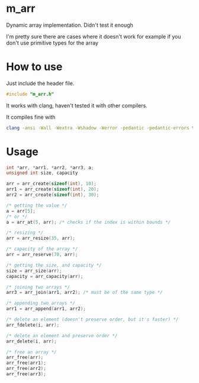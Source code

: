 # m_arr
Dynamic array implementation. Didn't test it enough

I'm pretty sure there are cases where it doesn't work for example if you don't use primitive types for the array

# How to use
Just include the header file.
```c
#include "m_arr.h"
```

It works with clang, haven't tested it with other compilers.

It compiles fine with

```bash
clang -ansi -Wall -Wextra -Wshadow -Werror -pedantic -pedantic-errors test.c
```


# Usage
```c
int *arr, *arr1, *arr2, *arr3, a;
unsigned int size, capacity

arr = arr_create(sizeof(int), 10);
arr1 = arr_create(sizeof(int), 20);
arr2 = arr_create(sizeof(int), 30);

/* getting the value */
a = arr[5];
/* or */
a = arr_at(5, arr); /* checks if the index is within bounds */

/* resizing */
arr = arr_resize(35, arr);

/* capacity of the array */
arr = arr_reserve(70, arr);

/* getting the size, and capacity */
size = arr_size(arr);
capacity = arr_capacity(arr);

/* joining two arrays */
arr3 = arr_join(arr1, arr2); /* must be of the same type */

/* appending two arrays */
arr1 = arr_append(arr1, arr2);

/* delete an element (doesn't preserve order, but it's faster) */
arr_fdelete(i, arr);

/* delete an element and preserve order */
arr_delete(i, arr);

/* free an array */
arr_free(arr);
arr_free(arr1);
arr_free(arr2);
arr_free(arr3);
```

